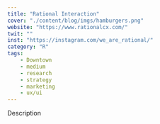 ```yaml
---
title: "Rational Interaction"
cover: "./content/blog/imgs/hamburgers.png"
website: "https://www.rationalcx.com/"
twit: ""
inst: "https://instagram.com/we_are_rational/"
category: "R"
tags:
    - Downtown
    - medium
    - research
    - strategy
    - marketing
    - ux/ui
---
```


Description
